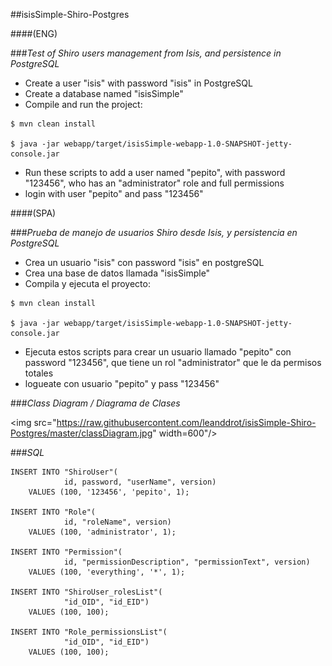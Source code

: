 
##isisSimple-Shiro-Postgres

####(ENG)

###_Test of Shiro users management from Isis, and persistence in PostgreSQL_

* Create a user "isis" with password "isis" in PostgreSQL
* Create a database named "isisSimple"
* Compile and run the project:
```
$ mvn clean install

$ java -jar webapp/target/isisSimple-webapp-1.0-SNAPSHOT-jetty-console.jar
```
* Run these scripts to add a user named "pepito", with password "123456", who has an "administrator" role
  and full permissions
* login with user "pepito" and pass "123456"


####(SPA)

###_Prueba de manejo de usuarios Shiro desde Isis, y persistencia en PostgreSQL_

* Crea un usuario "isis" con password "isis" en postgreSQL
* Crea una base de datos llamada "isisSimple"
* Compila y ejecuta el proyecto:
```
$ mvn clean install

$ java -jar webapp/target/isisSimple-webapp-1.0-SNAPSHOT-jetty-console.jar
```
* Ejecuta estos scripts para crear un usuario llamado "pepito" con password "123456", que tiene un rol 
  "administrator" que le da permisos totales
* logueate con usuario "pepito" y pass "123456"


###_Class Diagram / Diagrama de Clases_

<img src="https://raw.githubusercontent.com/leanddrot/isisSimple-Shiro-Postgres/master/classDiagram.jpg" width=600"/>



###_SQL_


```
INSERT INTO "ShiroUser"(
            id, password, "userName", version)
    VALUES (100, '123456', 'pepito', 1);

INSERT INTO "Role"(
            id, "roleName", version)
    VALUES (100, 'administrator', 1);

INSERT INTO "Permission"(
            id, "permissionDescription", "permissionText", version)
    VALUES (100, 'everything', '*', 1);

INSERT INTO "ShiroUser_rolesList"(
            "id_OID", "id_EID")
    VALUES (100, 100);

INSERT INTO "Role_permissionsList"(
            "id_OID", "id_EID")
    VALUES (100, 100);
```
